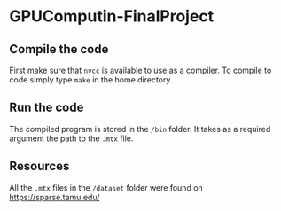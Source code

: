 # GPUComputin-FinalProject

## Compile the code
First make sure that `nvcc` is available to use as a compiler. To compile to code simply type `make` in the home directory.

## Run the code
The compiled program is stored in the `/bin` folder. It takes as a required argument the path to the `.mtx` file.

## Resources
All the `.mtx` files in the `/dataset` folder were found on https://sparse.tamu.edu/
